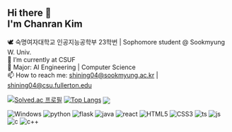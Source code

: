 ## Hi there 👋 <br>I'm Chanran Kim 

🕊️ 숙명여자대학교 인공지능공학부 23학번 | Sophomore student @ Sookmyung W. Univ. <br>
🔭 I’m currently at CSUF <br>
🌱 Major: AI Engineering | Computer Science <br>
📫 How to reach me: shining04@sookmyung.ac.kr | shining04@csu.fullerton.edu <br>

[![Solved.ac
프로필](http://mazassumnida.wtf/api/v2/generate_badge?boj=shining04)](https://solved.ac/shining04)
[![Top Langs](https://github-readme-stats.vercel.app/api/top-langs/?username=isliese)](https://github.com/anuraghazra/github-readme-stats)
<a href="https://github.com/isliese"><img align="center" src="https://github-readme-stats.vercel.app/api/top-langs/?username=isliese&layout=compact&theme=nord&hide_border=true" /></a> 

![Windows](https://img.shields.io/badge/Windows-0078D6?style=for-the-badge&logo=windows&logoColor=white)
![python](https://img.shields.io/badge/Python-3776AB?style=for-the-badge&logo=python&logoColor=white)
![flask](https://img.shields.io/badge/Flask-000000?style=for-the-badge&logo=flask&logoColor=white)
![java](https://img.shields.io/badge/Java-ED8B00?style=for-the-badge&logo=openjdk&logoColor=white)
![react](https://img.shields.io/badge/React-20232A?style=for-the-badge&logo=react&logoColor=61DAFB)
![HTML5](https://img.shields.io/badge/HTML5-E34F26?style=for-the-badge&logo=html5&logoColor=white)
![CSS3](https://img.shields.io/badge/CSS3-1572B6?style=for-the-badge&logo=css3&logoColor=white)
![ts](https://img.shields.io/badge/TypeScript-007ACC?style=for-the-badge&logo=typescript&logoColor=white)
![js](https://img.shields.io/badge/JavaScript-F7DF1E?style=for-the-badge&logo=JavaScript&logoColor=white)
![c](https://img.shields.io/badge/C-00599C?style=for-the-badge&logo=c&logoColor=white)
![c++](https://img.shields.io/badge/C%2B%2B-00599C?style=for-the-badge&logo=c%2B%2B&logoColor=white)








